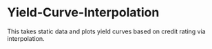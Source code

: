 # Yield-Curve-Interpolation
This takes static data and plots yield curves based on credit rating via interpolation.
